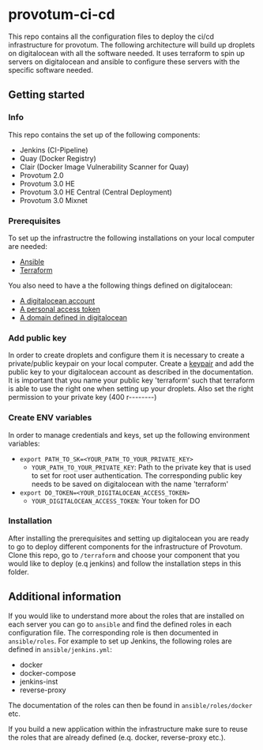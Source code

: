# provotum-ci-cd

This repo contains all the configuration files to deploy the ci/cd infrastructure for provotum. The following architecture will build up droplets on digitalocean with all the software needed. It uses terraform to spin up servers on digitalocean and ansible to configure these servers with the specific software needed.

## Getting started
### Info
This repo contains the set up of the following components:
- Jenkins (CI-Pipeline)
- Quay (Docker Registry)
- Clair (Docker Image Vulnerability Scanner for Quay)
- Provotum 2.0
- Provotum 3.0 HE
- Provotum 3.0 HE Central (Central Deployment)
- Provotum 3.0 Mixnet



### Prerequisites

To set up the infrastructre the following installations on your local computer are needed:
- [Ansible](https://docs.ansible.com/ansible/latest/installation_guide/intro_installation.html)
- [Terraform](https://learn.hashicorp.com/tutorials/terraform/install-cli)

You also need to have a the following things defined on digitalocean:
- [A digitalocean account](https://www.digitalocean.com/)
- [A personal access token](https://www.digitalocean.com/docs/apis-clis/api/create-personal-access-token/)
- [A domain defined in digitalocean](https://www.digitalocean.com/docs/networking/dns/how-to/add-domains/)

### Add public key

In order to create droplets and configure them it is necessary to create a private/public keypair on your local computer. Create a [keypair](https://docs.digitalocean.com/products/droplets/how-to/add-ssh-keys/) and add the public key to your digitalocean account as described in the documentation. It is important that you name your public key 'terraform' such that terraform is able to use the right one when setting up your droplets. Also set the right permission to your private key (400 r--------)

### Create ENV variables

In order to manage credentials and keys, set up the following environment variables:

- `export PATH_TO_SK=<YOUR_PATH_TO_YOUR_PRIVATE_KEY>`
  - `YOUR_PATH_TO_YOUR_PRIVATE_KEY`: Path to the private key that is used to set for root user authentication. The corresponding public key needs to be saved on digitalocean with the name 'terraform'
- `export DO_TOKEN=<YOUR_DIGITALOCEAN_ACCESS_TOKEN>`
  - `YOUR_DIGITALOCEAN_ACCESS_TOKEN`: Your token for DO

### Installation

After installing the prerequisites and setting up digitalocean you are ready to go to deploy different components for the infrastructure of Provotum. Clone this repo, go to `/terraform` and choose your component that you would like to deploy (e.q jenkins) and follow the installation steps in this folder.


## Additional information

If you would like to understand more about the roles that are installed on each server you can go to `ansible` and find the defined roles in each configuration file. The corresponding role is then documented in `ansible/roles`.
For example to set up Jenkins, the following roles are defined in `ansible/jenkins.yml`:

  - docker
  - docker-compose
  - jenkins-inst
  - reverse-proxy

The documentation of the roles can then be found in `ansible/roles/docker` etc.

If you build a new application within the infrastructure make sure to reuse the roles that are already defined (e.q. docker, reverse-proxy etc.).
